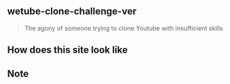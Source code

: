 ## wetube-clone-challenge-ver
> The agony of someone trying to clone Youtube with insufficient skills

## How does this site look like

## Note